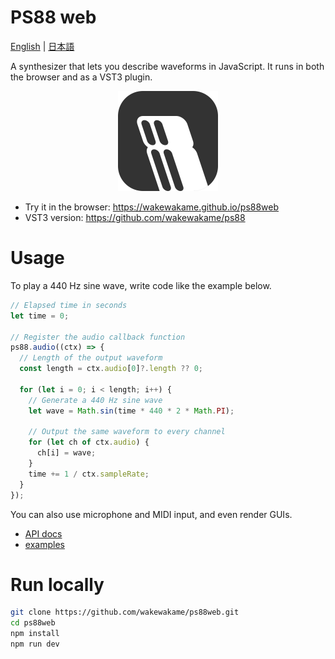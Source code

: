 # PS88 web

[English](README.md) | [日本語](README.ja.md)

A synthesizer that lets you describe waveforms in JavaScript.
It runs in both the browser and as a VST3 plugin.

<p align="center">
  <img src="./public/logo.svg" width="160">
</p>

- Try it in the browser: https://wakewakame.github.io/ps88web
- VST3 version: https://github.com/wakewakame/ps88

# Usage

To play a 440 Hz sine wave, write code like the example below.

```js
// Elapsed time in seconds
let time = 0;

// Register the audio callback function
ps88.audio((ctx) => {
  // Length of the output waveform
  const length = ctx.audio[0]?.length ?? 0;

  for (let i = 0; i < length; i++) {
    // Generate a 440 Hz sine wave
    let wave = Math.sin(time * 440 * 2 * Math.PI);

    // Output the same waveform to every channel
    for (let ch of ctx.audio) {
      ch[i] = wave;
    }
    time += 1 / ctx.sampleRate;
  }
});
```

You can also use microphone and MIDI input, and even render GUIs.

- [API docs](https://wakewakame.github.io/ps88web/docs/variables/ps88.html)
- [examples](https://wakewakame.github.io/ps88web/examples/index.html)

# Run locally

```sh
git clone https://github.com/wakewakame/ps88web.git
cd ps88web
npm install
npm run dev
```
